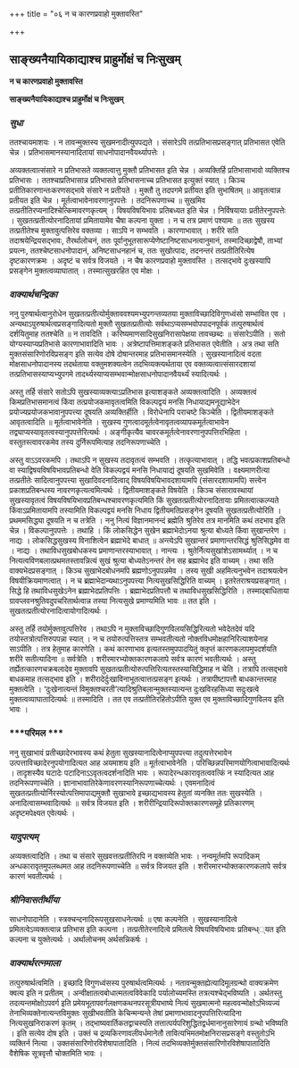 +++
title = "०६ न च कारणप्रवाहो मुक्तावस्ति"

+++


## साङ्ख्यनैयायिकाद्याश्च प्राहुर्मोक्षं च निःसुखम्

**न च कारणप्रवाहो मुक्तावस्ति**

**साङ्ख्यनैयायिकाद्याश्च प्राहुर्मोक्षं च निःसुखम्**

### ***सुधा***

ततश्चायमाशयः । न तावन्मुक्तस्य सुखमनादीत्युपपद्यते । संसारेऽपि तत्प्रतिभासप्रसङ्गात् प्रतिभासत एवेति चेन्न । प्रतिभासमानस्यानादितायां साधनोपादानवैयर्थ्यापत्तेः ।

अव्यक्तत्वात्संसारे न प्रतिभासते व्यक्तत्वात्तु मुक्तौ प्रतिभासत इति चेन्न । अव्यक्तिर्हि प्रतिभासाभावो व्यक्तिश्च प्रतिभासः । ततश्चाप्रतिभासान्न प्रतिभासते प्रतिभासनाच्च प्रतिभासत इत्युक्तं स्यात् । किञ्च प्रतीतिकारणान्तःकरणसद्भावे संसारे न प्रतीयते । मुक्तौ तु तदपगमे प्रतीयत इति सुभाषितम् ॥ आवृतत्वान्न प्रतीयत इति चेन्न । मूर्तत्वाभावेनावरणानुपपत्तेः । तदनिरूपणाच्च ॥ सुखमिव तत्प्रतीतिरप्यनादिश्चेत्किमावरणकृत्यम् । विषयविषयिभावः प्रतिबध्यत इति चेन्न । निर्विषयायाः प्रतीतेरनुपपत्तेः । सुखतत्प्रतीत्योरनादितायां प्रमितायामेव चैषा कल्पना युक्ता । न च तत्र प्रमाणं पश्यामः ॥ ततः सुखस्य तत्प्रतीतेश्च मुक्तावुत्पत्तिरेव वक्तव्या । साऽपि न सम्भवति । कारणाभावात् । शरीरे सति तदाश्रयेन्द्रियसद्भावः, तैरर्थालोचनं, ततः पूर्वानुभूतसारूप्येणेष्टानिष्टसाधनत्वानुमानं, तस्मादिच्छाद्वेषौ, ताभ्यां प्रयत्नः, ततश्चेष्टसाधनोपादानं, अनिष्टसाधनहानं च, ततः सुखोत्पादः, तदनन्तरं तत्प्रतीतिरित्येष दृष्टकारणक्रमः । अदृष्टं च सर्वत्र विजयते । न चैष कारणप्रवाहो मुक्तावस्ति । तत्सद्भावे दुःखस्यापि प्रसङ्गेन मुक्तत्वव्याघातात् । तस्मात्सुखरहित एव मोक्षः ।

### ***वाक्यार्थचन्द्रिका***

ननु पुरुषार्थत्वानुरोधेन सुखतत्प्रतीत्योर्मुक्ताववश्यमभ्युपगन्तव्यतया मुक्ताविच्छादिविगुणध्वंसो सम्भावित एव । अन्यथाऽपुरुषार्थत्वप्रसङ्गादित्यतो मुक्तौ सुखतत्प्रतीत्योः सर्वथाऽप्यसम्भवोपपादनपूर्वकं तत्पुरुषार्थत्वं दर्शयितुमाह ततश्चेति ॥ न तावदिति । करिष्यमाणसादिसुखनिरासापेक्षया तावच्छब्दः ॥ संसारेऽपीति । सतो योग्यस्याप्यप्रतिभासे कारणाभावादिति भावः । अत्रेष्टापत्तिमाशङ्कते प्रतिभासत एवेतीति । अत्र तथा सति मुक्तसंसारिणोरविप्रसङ्ग इति सत्येव दोषे दोषान्तरमाह प्रतिभासमानस्येति । सुखस्यानादित्वं वदता मोक्षसाधनोपादानस्य तदर्थताया वक्तुमशक्यत्वेन तदभिव्यक्त्यर्थताया एव वक्तव्यत्वात्संसारदशायां तत्प्रतिभासस्याप्यभ्युपगमे तादर्थ्यस्याप्यसम्भवान्मोक्षसाधनोपादानवैयर्थ्यं स्यादित्यर्थः ।

अस्तु तर्हि संसारे सतोऽपि सुखस्याव्यक्त्याऽप्रतिभास इत्याशङ्कते अव्यक्तत्वादिति । अव्यक्तत्वं किमप्रतिभासमानत्वं किंवा तत्प्रयोजकमावृतत्वमिति विकल्पद्वयं मनसि निधायाद्यमनूद्याभेदेन प्रयोज्यप्रयोजकभावानुपपत्त्या दूषयति अव्यक्तिर्हीति । विरोधेनापि पराचष्टे किञ्चेति । द्वितीयमाशङ्कते आवृतत्वादिति ॥ मूर्तत्वाभावेनेति । सुखस्य गुणत्वादमूर्तत्वेनावृतत्वव्यापकमूर्तत्वाभावेन तद्व्याप्यस्यावृतत्वस्यानुपपत्तेरित्यर्थः । अङ्गीकृत्यैव चावरकमूर्तत्वेनावरणानुपपत्तिरभिहिता । वस्तुतस्त्वावरकमेव तस्य दुर्निरूपमित्याह तदनिरूपणाच्चेति ।

अस्तु वाऽऽवरकमपि । तथाऽपि न सुखस्य तदावृतत्वं सम्भवति । तत्कृत्याभावात् । तद्धि भवत्प्रकाशप्रतिबन्धो वा स्याद्विषयविषयिभावप्रतिबन्धो वेति विकल्पद्वयं मनसि निधायाद्यं दूषयति सुखमिवेति । वक्ष्यमाणरीत्या तत्प्रतीतेः सादित्वानुपपत्त्या सुखादिवदनादित्वाद् विषयविषयिभावदशायामपि (संसारदशायामपि) सत्त्वेन प्रकाशप्रतिबन्धस्य नावरणकृत्यत्वमित्यर्थः । द्वितीयमाशङ्कते विषयेति । किञ्च संसारावस्थायां सुखस्यावृतत्वं विषयविषयिभावप्रतिबन्धश्चावरणकृत्यमिति किं सुखतत्प्रतीत्योरनादितायाः प्रमितत्वात्कल्प्यते किंवाऽप्रमितायामपि तस्यामिति विकल्पद्वयं मनसि निधाय द्वितीयमतिप्रसङ्गेन दूषयति सुखतत्प्रतीत्योरिति । प्रथममसिद्ध्या दूषयति न च तत्रेति । ननु नित्यं विज्ञानमानन्दं ब्रह्मेति श्रुतिरेव तत्र मानमिति कथं तदभाव इति चेन्न । विकल्पानुपपत्तेः । तथाहि । किं लोकसिद्धेन सुखेन ब्रह्माभेदोऽनया श्रुत्या बोध्यते किंवा सुखान्तरेण । नाद्यः । लोकसिद्धसुखस्य विनाशित्वेन ब्रह्माभेदे बाधात् ॥ अन्त्येऽपि सुखान्तरं प्रमाणान्तरसिद्धं श्रुतिसिद्धमेव वा । नाद्यः । तथाविधसुखबोधकस्य प्रमाणान्तरस्याभावात् । नान्त्यः । श्रुतेर्नित्यसुखांशेऽसामर्थ्यात् । न च नित्यत्वविणबलात्प्रथमतस्तावन्नित्यं सुखं श्रुत्या बोध्यतेऽनन्तरं तेन सह ब्रह्माभेद इति वाच्यम् । तथा सति वाक्यभेदप्रसङ्गात् । किञ्च सुखाभेदबोधनमपि ब्रह्मणोऽनुपपन्नमेव । तस्य सुखी अहमित्यनुभवेन तदाश्रयत्वेन विषयीक्रियमाणत्वात् । न च ब्रह्माभेदान्यथाऽनुपपत्त्या नित्यसुखसिद्धिरिति वाच्यम् । इतरेतराश्रयप्रसङ्गात् । सिद्धे हि तथाविधसुखेऽनेन ब्रह्माभेदप्रतिपत्तिः । ब्रह्माभेदप्रतिपत्तौ च तथाविधसुखसिद्धिरिति । तस्माद्बाधिताया ग्रावप्लवनश्रुतिवदुपचरितार्थत्वान्न तस्या नित्यसुखे प्रमाण्यमिति भावः ॥ तत इति । सुखतत्प्रतीत्योरनादित्वायोगादित्यर्थः ।

अस्तु तर्हि तयोर्मुक्तावुत्पत्तिरेव । तथाऽपि न मुक्ताविच्छादिगुणविलयसिद्धिरित्यतो भवेदेतदेवं यदि तयोस्तत्रोत्पत्तिरुपपन्ना स्यात् । न च तयोरुत्पत्तिस्तत्र सम्भवतीत्यतो नोक्तविधमोक्षहानिरित्याशयेनाह साऽपीति । तत्र हेतुमाह कारणेति । कथं कारणाभाव इत्यतस्तमुपपादयितुं क्लृप्तं कारणकलापमुपदर्शयति शरीरे सतीत्यादिना ॥ सर्वत्रेति । शरीरमारभ्योक्तकारणकलापे सर्वत्र कारणं भवतीत्यर्थः । अस्तु तर्ह्येतत्कारणचक्रबलादेव मुक्तावपि सुखतत्प्रतीत्योरुत्पत्तिरित्यतस्तस्यासिद्धिमाह न चेति । तत्रापि तत्सद्भावे बाधकमाह तत्सद्भाव इति । शरीरादेर्दुःखाविनाभूतत्वात्तत्प्रसङ्ग इत्यर्थः । तत्रापीष्टापत्तौ बाधकान्तरमाह मुक्तत्वेति । ‘दुःखेनात्यन्तं विमुक्तश्चरती’त्यादिश्रुतिबलान्मुक्तस्यात्यन्त दुःखविरहसिध्या सदुःखत्वे मुक्तत्वव्याघातादित्यर्थः ॥ तस्मादिति । तत एव तत्प्रतीतिरहितोऽपीति युक्त एव मुक्ताविच्छादिगुणविलय इति भावः ।

### ***परिमल ***

ननु सुखाभावं प्रतीच्छादेरभावस्य कथं हेतुता सुखस्यानादित्वेनाप्युपपत्त्या तदुत्पत्तेरभावेन उत्पत्ताविच्छादेरनुपयोगादित्यत आह अयमाशय इति ॥ मूर्तत्वाभावेनेति । परिच्छिन्नपरिमाणयोगित्वाभावादित्यर्थः । तादृशस्यैव घटादेः पटादिनाऽऽवृतत्वदर्शनादिति भावः । रूपादेरन्धकारावृतत्ववत्किं न स्यादित्यत आह तदनिरूपणाच्चेति । ज्ञानाभावातिरेकेणावरणस्यानिरूपणाच्चेत्यर्थः । एवमनादित्वं सुखतत्प्रतीत्योर्निरस्योत्पत्तिमापाद्यमुक्तौ सुखाभावे इच्छाद्यभावस्य हेतुतां व्यनक्ति ततः सुखस्येति । अनादित्वासम्भवादित्यर्थः ॥ सर्वत्र विजयत इति । शरीरीन्द्रियादिरूपोक्तकारणसमूहे प्रतिकारणम् अदृष्टमपेक्ष्यत एवेत्यर्थः ।

### ***यादुपत्यम्***

अव्यक्तत्वादिति । तथा च संसारे सुखवत्तत्प्रतीतिरपि न वक्तव्येति भावः । नन्वमूर्तमपि रूपादिकम् अन्धकारावृतमुपलब्धमत आह तदनिरूपणाच्चेति ॥ सर्वत्र विजयत इति । शरीरमारभ्योक्तकारणकलापे सर्वत्र कारणं भवतीत्यर्थः ।

### ***श्रीनिवासतीर्थीया***

साधनोपादानेति । स्त्रक्चन्दनादिरूपसुखसाधनेत्यर्थः ॥ एषा कल्पनेति । सुखस्यानादित्वे प्रमितत्वेऽव्यक्तत्वान्न प्रतिभास इति कल्पना । तत्प्रतीतेरनादित्वे प्रमितत्वे विषयविषयिभावः प्रतिबन्ध््यत इति कल्पना च युक्तेत्यर्थः । अर्थालोचनम् अर्थसन्निकर्षः ।

### ***वाक्यार्थरत्नमाला***

तत्पुरुषार्थत्वमिति । इच्छादि विगुणध्वंसस्य पुरुषार्थत्वमित्यर्थः । नतावन्मुक्तह्येत्यादिमूलग्रन्थो वाक्यक्रमेण क्वत्य इति न प्रतीतम् । अन्वीक्षातत्वबोधात्मतत्वविवेकादि पर्यालोच्यमस्ति तत्रत्यश्चेद्भविष्यति । अर्थतस्तु तदत्यन्तमोक्षोऽपवर्ग इति प्रमेयभूतापवर्गलक्षणकथनपरसूत्रीयभाष्ये नित्यं सुखमात्मनो महत्ववन्मोक्षोऽभिव्यज्यं तेनाभिव्यक्तेनात्यन्तविमुक्तः सुखीभवतीति केचिन्मन्यन्ते तेषां प्रमाणाभावादनुपपत्तिरित्यादिना नित्यसुखनिराकरणं कृतम् । तद्भाष्यवार्तिकतद्वाचस्पति तत्तात्पर्यपरिशुद्धितद्वर्धमानानुसारेणायं ग्रन्थो भविष्यति । इति सत्येव दोष इति । उक्तं च द्रव्यकिरणावलीवर्धमानेतौ तावित्यभिमतमोक्षनिरासप्रसङ्गे वस्तुतोऽभि व्यक्तिर्न नित्या । उक्तसंसारिणोरविशेषापातादिति । नित्यं तदभिव्यक्तेर्मुक्तसंसारिणोरविशेषापातादिति वैशेषिक सूत्रवृत्तौ चोक्तमिति भावः ।

